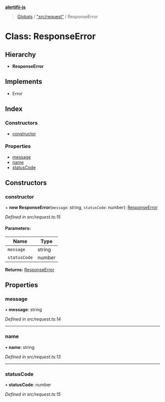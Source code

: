 **[alertifii-js](../README.md)**

> [Globals](../globals.md) / ["src/request"](../modules/_src_request_.md) / ResponseError

# Class: ResponseError

## Hierarchy

* **ResponseError**

## Implements

* Error

## Index

### Constructors

* [constructor](_src_request_.responseerror.md#constructor)

### Properties

* [message](_src_request_.responseerror.md#message)
* [name](_src_request_.responseerror.md#name)
* [statusCode](_src_request_.responseerror.md#statuscode)

## Constructors

### constructor

\+ **new ResponseError**(`message`: string, `statusCode`: number): [ResponseError](_src_request_.responseerror.md)

*Defined in src/request.ts:15*

#### Parameters:

Name | Type |
------ | ------ |
`message` | string |
`statusCode` | number |

**Returns:** [ResponseError](_src_request_.responseerror.md)

## Properties

### message

•  **message**: string

*Defined in src/request.ts:14*

___

### name

•  **name**: string

*Defined in src/request.ts:13*

___

### statusCode

•  **statusCode**: number

*Defined in src/request.ts:15*
